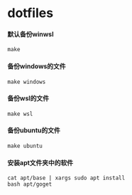 # dotfiles

#### 默认备份winwsl
```shell
make
```

#### 备份windows的文件
```shell
make windows
```

#### 备份wsl的文件
```shell
make wsl
```

#### 备份ubuntu的文件
```shell
make ubuntu
```

#### 安装apt文件夹中的软件
```shell
cat apt/base | xargs sudo apt install
bash apt/goget
```
